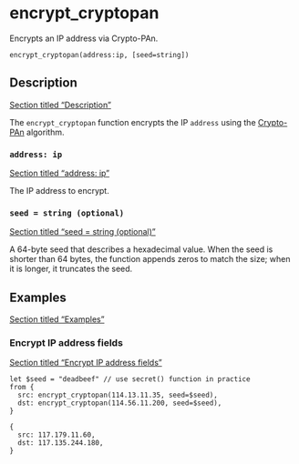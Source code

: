 # encrypt_cryptopan

Encrypts an IP address via Crypto-PAn.

```tql
encrypt_cryptopan(address:ip, [seed=string])
```

## Description

[Section titled “Description”](#description)

The `encrypt_cryptopan` function encrypts the IP `address` using the [Crypto-PAn](https://en.wikipedia.org/wiki/Crypto-PAn) algorithm.

### `address: ip`

[Section titled “address: ip”](#address-ip)

The IP address to encrypt.

### `seed = string (optional)`

[Section titled “seed = string (optional)”](#seed--string-optional)

A 64-byte seed that describes a hexadecimal value. When the seed is shorter than 64 bytes, the function appends zeros to match the size; when it is longer, it truncates the seed.

## Examples

[Section titled “Examples”](#examples)

### Encrypt IP address fields

[Section titled “Encrypt IP address fields”](#encrypt-ip-address-fields)

```tql
let $seed = "deadbeef" // use secret() function in practice
from {
  src: encrypt_cryptopan(114.13.11.35, seed=$seed),
  dst: encrypt_cryptopan(114.56.11.200, seed=$seed),
}
```

```tql
{
  src: 117.179.11.60,
  dst: 117.135.244.180,
}
```